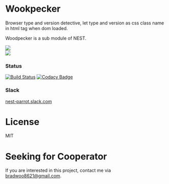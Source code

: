 # Wookpecker
Browser type and version detective, let type and version as css class name in html tag when dom loaded.  

Woodpecker is a sub module of NEST.

![](http://bradwoo8621.github.io/parrot/guide/img/nest.png)  
![](http://bradwoo8621.github.io/parrot/guide/img/woodpecker.png)

### Status
[![Build Status](https://travis-ci.org/bradwoo8621/parrot2.svg?branch=master)](https://travis-ci.org/bradwoo8621/parrot2) [![Codacy Badge](https://api.codacy.com/project/badge/Grade/93eb2ffffda94f04abe77208ee21c0a5)](https://www.codacy.com/app/bradwoo8621/parrot2?utm_source=github.com&amp;utm_medium=referral&amp;utm_content=bradwoo8621/parrot2&amp;utm_campaign=Badge_Grade)

### Slack
[nest-parrot.slack.com](https://slack.global.ssl.fastly.net/66f9/img/icons/ios-32.png)

# License
MIT

# Seeking for Cooperator
If you are interested in this project, contact me via bradwoo8621@gmail.com.